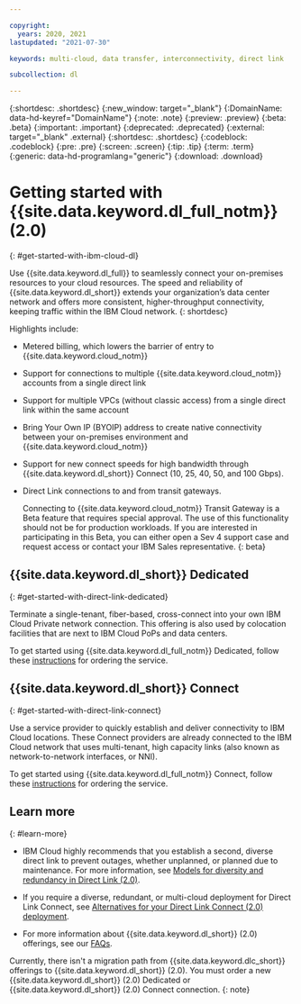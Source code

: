 ```yaml
---

copyright:
  years: 2020, 2021
lastupdated: "2021-07-30"

keywords: multi-cloud, data transfer, interconnectivity, direct link

subcollection: dl

---
```


{:shortdesc: .shortdesc}
{:new_window: target="_blank"}
{:DomainName: data-hd-keyref="DomainName"}
{:note: .note}
{:preview: .preview}
{:beta: .beta}
{:important: .important}
{:deprecated: .deprecated}
{:external: target="_blank" .external}
{:shortdesc: .shortdesc}
{:codeblock: .codeblock}
{:pre: .pre}
{:screen: .screen}
{:tip: .tip}
{:term: .term}  
{:generic: data-hd-programlang="generic"}
{:download: .download}  

# Getting started with {{site.data.keyword.dl_full_notm}} (2.0)
{: #get-started-with-ibm-cloud-dl}

Use {{site.data.keyword.dl_full}} to seamlessly connect your on-premises resources to your cloud resources. The speed and reliability of {{site.data.keyword.dl_short}} extends your organization’s data center network and offers more consistent, higher-throughput connectivity, keeping traffic within the IBM Cloud network.
{: shortdesc}

Highlights include:

* Metered billing, which lowers the barrier of entry to {{site.data.keyword.cloud_notm}}
* Support for connections to multiple {{site.data.keyword.cloud_notm}} accounts from a single direct link
* Support for multiple VPCs (without classic access) from a single direct link within the same account
* Bring Your Own IP (BYOIP) address to create native connectivity between your on-premises environment and {{site.data.keyword.cloud_notm}}
* Support for new connect speeds for high bandwidth through {{site.data.keyword.dl_short}} Connect (10, 25, 40, 50, and 100 Gbps).
*  Direct Link connections to and from transit gateways.
   
   Connecting to {{site.data.keyword.cloud_notm}} Transit Gateway is a Beta feature that requires special approval. The use of this functionality should not be for production workloads. If you are interested in participating in this Beta, you can either open a Sev 4 support case and request access or contact your IBM Sales representative.
   {: beta}

## {{site.data.keyword.dl_short}} Dedicated
{: #get-started-with-direct-link-dedicated}

Terminate a single-tenant, fiber-based, cross-connect into your own IBM Cloud Private network connection. This offering is also used by colocation facilities that are next to IBM Cloud PoPs and data centers.

To get started using {{site.data.keyword.dl_full_notm}} Dedicated, follow these [instructions](/docs/dl?topic=dl-how-to-order-ibm-cloud-dl-dedicated) for ordering the service.

## {{site.data.keyword.dl_short}} Connect
{: #get-started-with-direct-link-connect}

Use a service provider to quickly establish and deliver connectivity to IBM Cloud locations. These Connect providers are already connected to the IBM Cloud network that uses multi-tenant, high capacity links (also known as network-to-network interfaces, or NNI).  

To get started using {{site.data.keyword.dl_full_notm}} Connect, follow these [instructions](/docs/dl?topic=dl-how-to-order-ibm-cloud-dl-connect) for ordering the service.

## Learn more
{: #learn-more}

* IBM Cloud highly recommends that you establish a second, diverse direct link to prevent outages, whether unplanned, or planned due to maintenance. For more information, see [Models for diversity and redundancy in Direct Link (2.0)](/docs/dl?topic=dl-models-for-diversity-and-redundancy-in-direct-link).

* If you require a diverse, redundant, or multi-cloud deployment for Direct Link Connect, see [Alternatives for your Direct Link Connect (2.0) deployment](/docs/dl?topic=dl-alternatives-for-your-ibm-cloud-direct-link-deployment).

* For more information about {{site.data.keyword.dl_short}} (2.0) offerings, see our [FAQs](/docs/dl?topic=dl-faqs).
   
Currently, there isn't a migration path from {{site.data.keyword.dlc_short}} offerings to {{site.data.keyword.dl_short}} (2.0). You must order a new {{site.data.keyword.dl_short}} (2.0) Dedicated or {{site.data.keyword.dl_short}} (2.0) Connect connection.
{: note}
